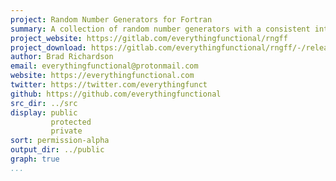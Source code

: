 ```yaml
---
project: Random Number Generators for Fortran
summary: A collection of random number generators with a consistent interface
project_website: https://gitlab.com/everythingfunctional/rngff
project_download: https://gitlab.com/everythingfunctional/rngff/-/releases
author: Brad Richardson
email: everythingfunctional@protonmail.com
website: https://everythingfunctional.com
twitter: https://twitter.com/everythingfunct
github: https://github.com/everythingfunctional
src_dir: ../src
display: public
         protected
         private
sort: permission-alpha
output_dir: ../public
graph: true
...
```

